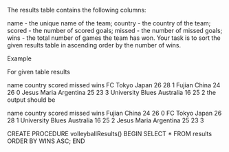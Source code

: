 The results table contains the following columns:

name - the unique name of the team;
country - the country of the team;
scored - the number of scored goals;
missed - the number of missed goals;
wins - the total number of games the team has won.
Your task is to sort the given results table in ascending order by the number of wins.

Example

For given table results

name	country	scored	missed	wins
FC Tokyo	Japan	26	28	1
Fujian	China	24	26	0
Jesus Maria	Argentina	25	23	3
University Blues	Australia	16	25	2
the output should be

name	country	scored	missed	wins
Fujian	China	24	26	0
FC Tokyo	Japan	26	28	1
University Blues	Australia	16	25	2
Jesus Maria	Argentina	25	23	3

CREATE PROCEDURE volleyballResults()
BEGIN
    SELECT * FROM results ORDER BY WINS ASC;
END